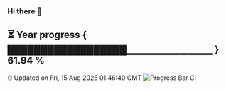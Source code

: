 ### Hi there 👋
⏳ Year progress { ██████████████████▁▁▁▁▁▁▁▁▁▁▁▁ } 61.94 %
---
⏰ Updated on Fri, 15 Aug 2025 01:46:40 GMT
![Progress Bar CI](https://github.com/liununu/liununu/workflows/Progress%20Bar%20CI/badge.svg)
